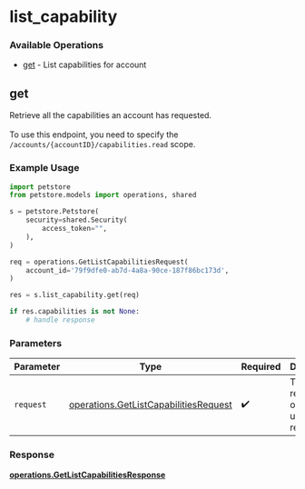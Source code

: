 # list_capability

### Available Operations

* [get](#get) - List capabilities for account

## get

Retrieve all the capabilities an account has requested. <br><br> To use this endpoint, you need to specify the `/accounts/{accountID}/capabilities.read` scope.

### Example Usage

```python
import petstore
from petstore.models import operations, shared

s = petstore.Petstore(
    security=shared.Security(
        access_token="",
    ),
)

req = operations.GetListCapabilitiesRequest(
    account_id='79f9dfe0-ab7d-4a8a-90ce-187f86bc173d',
)

res = s.list_capability.get(req)

if res.capabilities is not None:
    # handle response
```

### Parameters

| Parameter                                                                                      | Type                                                                                           | Required                                                                                       | Description                                                                                    |
| ---------------------------------------------------------------------------------------------- | ---------------------------------------------------------------------------------------------- | ---------------------------------------------------------------------------------------------- | ---------------------------------------------------------------------------------------------- |
| `request`                                                                                      | [operations.GetListCapabilitiesRequest](../../models/operations/getlistcapabilitiesrequest.md) | :heavy_check_mark:                                                                             | The request object to use for the request.                                                     |


### Response

**[operations.GetListCapabilitiesResponse](../../models/operations/getlistcapabilitiesresponse.md)**

